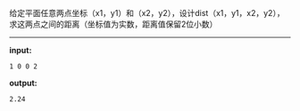 给定平面任意两点坐标（x1，y1）和（x2，y2），设计dist（x1，y1，x2，y2），求这两点之间的距离（坐标值为实数，距离值保留2位小数）
****
**input:**
```
1 0 0 2
```
**output:**
```
2.24
```